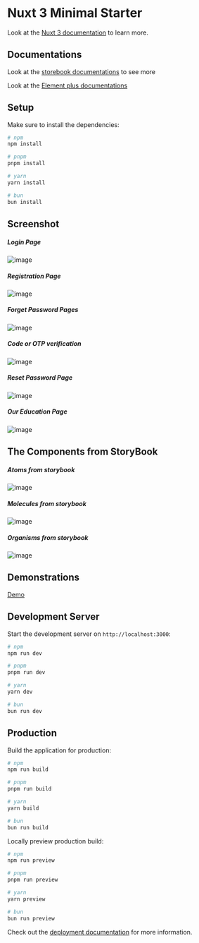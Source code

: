 # Nuxt 3 Minimal Starter

Look at the [Nuxt 3 documentation](https://nuxt.com/docs/getting-started/introduction) to learn more.


## Documentations

Look at the [storebook documentations](https://storybook.js.org/docs) to see more 

Look at the [Element plus documentations](https://element-plus.org/en-US/)


## Setup

Make sure to install the dependencies:

```bash
# npm
npm install

# pnpm
pnpm install

# yarn
yarn install

# bun
bun install
```




## Screenshot

##### Login Page

![image](https://github.com/user-attachments/assets/2f032aeb-b67f-427f-81f3-754c43c33d6f)


##### Registration Page
![image](https://github.com/user-attachments/assets/8f9dbf28-9ac9-4a8f-bc73-eb4fb304d217)

##### Forget Password Pages

![image](https://github.com/user-attachments/assets/37892404-818b-4759-a853-b3308b60ebee)


##### Code or OTP verification

![image](https://github.com/user-attachments/assets/29f16a57-ec51-4748-b722-c94db1b9a2bd)

##### Reset Password  Page

![image](https://github.com/user-attachments/assets/ac43f900-b7c0-4e02-adee-52c148f33d57)

##### Our Education Page

![image](https://github.com/user-attachments/assets/dbfddd77-f635-490e-83d3-2d353c73694f)


## The Components from StoryBook
##### Atoms from storybook
![image](https://github.com/user-attachments/assets/0eb78b76-9cd7-4f41-b13f-fcef393b7027)

##### Molecules from storybook

![image](https://github.com/user-attachments/assets/42325427-4704-44d0-9757-511619bb9e93)

##### Organisms from storybook

![image](https://github.com/user-attachments/assets/d553d6e3-ea64-458d-97b8-478ebd75f189)


## Demonstrations 
[Demo](https://share.vidyard.com/watch/XaStYomAWA1WnJT6nJpw4M?) 






## Development Server
Start the development server on `http://localhost:3000`:

```bash
# npm
npm run dev

# pnpm
pnpm run dev

# yarn
yarn dev

# bun
bun run dev
```

## Production

Build the application for production:

```bash
# npm
npm run build

# pnpm
pnpm run build

# yarn
yarn build

# bun
bun run build
```

Locally preview production build:

```bash
# npm
npm run preview

# pnpm
pnpm run preview

# yarn
yarn preview

# bun
bun run preview
```

Check out the [deployment documentation](https://nuxt.com/docs/getting-started/deployment) for more information.

